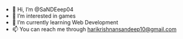 - 👋 Hi, I’m @SaNDEeep04
- 👀 I’m interested in games
- 🌱 I’m currently learning Web Development
- 📫 You can reach me through harikrishnansandeep10@gmail.com

<!---
SaNDEeep04/SaNDEeep04 is a ✨ special ✨ repository because its `README.md` (this file) appears on your GitHub profile.
You can click the Preview link to take a look at your changes.
--->
